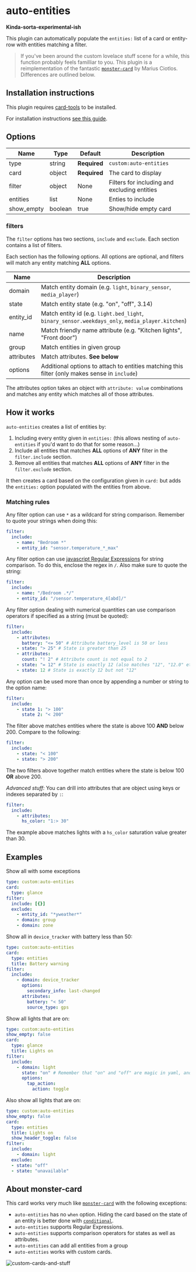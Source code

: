 auto-entities
=============

**Kinda-sorta-experimental-ish**

This plugin can automatically populate the `entities:` list of a card or entity-row with entities matching a filter.

> If you've been around the custom lovelace stuff scene for a while,
> this function probably feels familliar to you. This plugin is a
> reimplementation of the fantastic [`monster-card`](https://github.com/ciotlosm/custom-lovelace/tree/master/monster-card)
> by Marius Ciotlos. Differences are outlined below.

## Installation instructions

This plugin requires [card-tools](https://github.com/thomasloven/lovelace-card-tools) to be installed.

For installation instructions [see this guide](https://github.com/thomasloven/hass-config/wiki/Lovelace-Plugins).

## Options

| Name | Type | Default | Description
| ---- | ---- | ------- | -----------
| type | string | **Required** | `custom:auto-entities`
| card | object | **Required** | The card to display
| filter | object | None | Filters for including and excluding entities
| entities | list | None | Enties to include
| show\_empty | boolean | true | Show/hide empty card

### filters
The `filter` options has two sections, `include` and `exclude`. Each section contains a list of filters.

Each section has the following options.
All options are optional, and filters will match any entity matching **ALL** options.

| Name | Description
| ---- | -----------
| domain | Match entity domain (e.g. `light`, `binary_sensor`, `media_player`)
| state | Match entity state (e.g. "on", "off", 3.14)
| entity\_id | Match entity id (e.g. `light.bed_light`, `binary_sensor.weekdays_only`, `media_player.kitchen`)
| name | Match friendly name attribute (e.g. "Kitchen lights", "Front door")
| group | Match entities in given group
| attributes | Match attributes. **See below**
| options | Additional options to attach to entities matching this filter (only makes sense in `include`)

The attributes option takes an object with `attribute: value` combinations and matches any entity which matches all of those attributes.

## How it works
`auto-entities` creates a list of entities by:
1. Including every entity given in `entities:` (this allows nesting of `auto-entities` if you'd want to do that for some reason...)
2. Include all entities that matches **ALL** options of **ANY** filter in the `filter.include` section.
3. Remove all entities that matches **ALL** options of **ANY** filter in the `filter.exclude` section.

It then creates a card based on the configuration given in `card:` but adds the `entities:` option populated with the entities from above.

### Matching rules
Any filter option can use `*` as a wildcard for string comparison. Remember to quote your strings when doing this:
```yaml
filter:
  include:
    - name: "Bedroom *"
    - entity_id: "sensor.temperature_*_max"
```

Any filter option can use [javascript Regular Expressions](https://developer.mozilla.org/en-US/docs/Web/JavaScript/Guide/Regular_Expressions) for string comparison. To do this, enclose the regex in `/`. Also make sure to quote the string:
```yaml
filter:
  include:
    - name: "/Bedroom .*/"
    - entity_id: "/sensor.temperature_4[abd]/"
```

Any filter option dealing with numerical quantities can use comparison operators if specified as a string (must be quoted):
```yaml
filter:
  include:
    - attributes:
      battery: "<= 50" # Attribute battery_level is 50 or less
    - state: "> 25" # State is greater than 25
    - attributes:
      count: "! 2" # Attribute count is not equal to 2
    - state: "= 12" # State is exactly 12 (also matches "12", "12.0" etc.)
    - state: 12 # State is exactly 12 but not "12"
```

Any option can be used more than once by appending a number or string to the option name:
```yaml
filter:
  include:
    - state 1: "> 100"
      state 2: "< 200"
```
The filter above matches entities where the state is above 100 **AND** below 200. Compare to the following:
```yaml
filter:
  include:
    - state: "< 100"
    - state: "> 200"
```
The two filters above together match entities where the state is below 100 **OR** above 200.

*Advanced stuff:* You can drill into attributes that are object using keys or indexes separated by `:`:
```yaml
filter:
  include:
    - attributes:
      hs_color: "1:> 30"
```
The example above matches lights with a `hs_color` saturation value greater than 30.

## Examples

Show all with some exceptions
```yaml
type: custom:auto-entities
card:
  type: glance
filter:
  include: [{}]
  exclude:
    - entity_id: "*yweather*"
    - domain: group
    - domain: zone
```

Show all in `device_tracker` with battery less than 50:
```yaml
type: custom:auto-entities
card:
  type: entities
  title: Battery warning
filter:
  include:
    - domain: device_tracker
      options:
        secondary_info: last-changed
      attributes:
        battery: "< 50"
        source_type: gps
```

Show all lights that are on:
```yaml
type: custom:auto-entities
show_empty: false
card:
  type: glance
  title: Lights on
filter:
  include:
    - domain: light
      state: "on" # Remember that "on" and "off" are magic in yaml, and must always be quoted
      options:
        tap_action:
          action: toggle
```
Also show all lights that are on:
```yaml
type: custom:auto-entities
show_empty: false
card:
  type: entities
  title: Lights on
  show_header_toggle: false
filter:
  include:
    - domain: light
  exclude:
  - state: "off"
  - state: "unavailable"
```


## About monster-card
This card works very much like [`monster-card`](https://github.com/ciotlosm/custom-lovelace/tree/master/monster-card) with the following exceptions:

- `auto-entities` has no `when` option. Hiding the card based on the state of an entity is better done with [`conditional`](https://www.home-assistant.io/lovelace/conditional/).
- `auto-entities` supports Regular Expressions.
- `auto-entities` supports comparison operators for states as well as attributes.
- `auto-entities` can add all entities from a group
- `auto-entities` works with custom cards.

![custom-cards-and-stuff](https://user-images.githubusercontent.com/1299821/51793369-aa3b6480-21bf-11e9-9a00-e7b7b85ba0a2.png)

